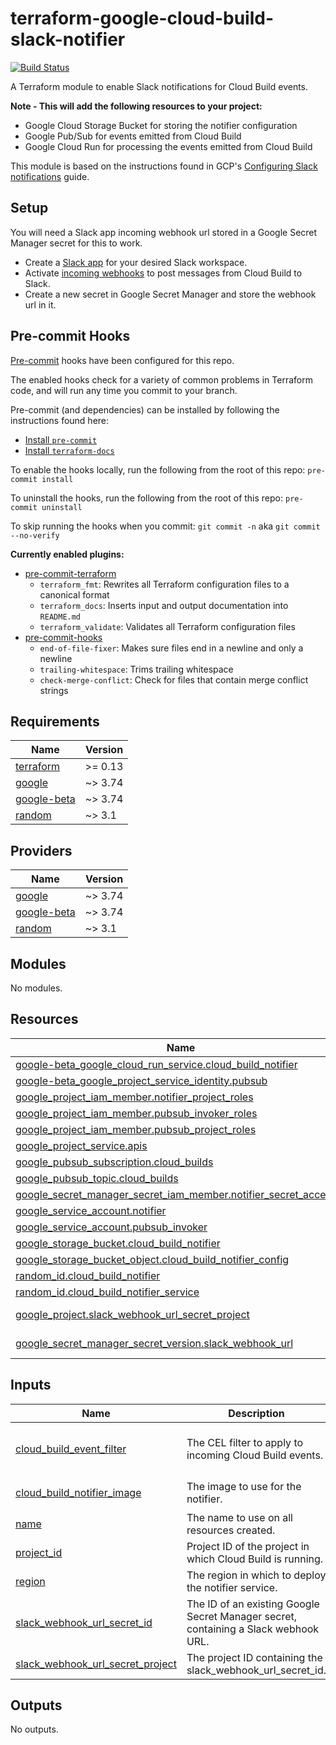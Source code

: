 # terraform-google-cloud-build-slack-notifier

[![Build Status](https://www.travis-ci.com/simplifi/terraform-google-cloud-build-slack-notifier.svg?token=Tyt37RU5xWf1sPRSJyoD&branch=main)](https://www.travis-ci.com/simplifi/terraform-google-cloud-build-slack-notifier)

A Terraform module to enable Slack notifications for Cloud Build events.

**Note - This will add the following resources to your project:**

- Google Cloud Storage Bucket for storing the notifier configuration
- Google Pub/Sub for events emitted from Cloud Build
- Google Cloud Run for processing the events emitted from Cloud Build

This module is based on the instructions found in GCP's [Configuring Slack notifications](https://cloud.google.com/build/docs/configuring-notifications/configure-slack) guide.

## Setup

You will need a Slack app incoming webhook url stored in a Google Secret Manager
secret for this to work.

- Create a [Slack app](https://api.slack.com/apps?new_app=1) for your desired Slack workspace.
- Activate [incoming webhooks](https://api.slack.com/messaging/webhooks) to post messages from Cloud Build to Slack.
- Create a new secret in Google Secret Manager and store the webhook url in it.

## Pre-commit Hooks

[Pre-commit](https://pre-commit.com/) hooks have been configured for this repo.

The enabled hooks check for a variety of common problems in Terraform code, and
will run any time you commit to your branch.

Pre-commit (and dependencies) can be installed by following the instructions
found here:

- [Install `pre-commit`](https://pre-commit.com/#install)
- [Install `terraform-docs`](https://github.com/terraform-docs/terraform-docs#installation)

To enable the hooks locally, run the following from the root of this repo:
`pre-commit install`

To uninstall the hooks, run the following from the root of this repo:
`pre-commit uninstall`

To skip running the hooks when you commit:
`git commit -n` aka `git commit --no-verify`

**Currently enabled plugins:**

- [pre-commit-terraform](https://github.com/antonbabenko/pre-commit-terraform)
  - `terraform_fmt`: Rewrites all Terraform configuration files to a canonical format
  - `terraform_docs`: Inserts input and output documentation into `README.md`
  - `terraform_validate`: Validates all Terraform configuration files
- [pre-commit-hooks](https://github.com/pre-commit/pre-commit-hooks)
  - `end-of-file-fixer`: Makes sure files end in a newline and only a newline
  - `trailing-whitespace`: Trims trailing whitespace
  - `check-merge-conflict`: Check for files that contain merge conflict strings

<!-- BEGINNING OF PRE-COMMIT-TERRAFORM DOCS HOOK -->
## Requirements

| Name | Version |
|------|---------|
| <a name="requirement_terraform"></a> [terraform](#requirement\_terraform) | >= 0.13 |
| <a name="requirement_google"></a> [google](#requirement\_google) | ~> 3.74 |
| <a name="requirement_google-beta"></a> [google-beta](#requirement\_google-beta) | ~> 3.74 |
| <a name="requirement_random"></a> [random](#requirement\_random) | ~> 3.1 |

## Providers

| Name | Version |
|------|---------|
| <a name="provider_google"></a> [google](#provider\_google) | ~> 3.74 |
| <a name="provider_google-beta"></a> [google-beta](#provider\_google-beta) | ~> 3.74 |
| <a name="provider_random"></a> [random](#provider\_random) | ~> 3.1 |

## Modules

No modules.

## Resources

| Name | Type |
|------|------|
| [google-beta_google_cloud_run_service.cloud_build_notifier](https://registry.terraform.io/providers/hashicorp/google-beta/latest/docs/resources/google_cloud_run_service) | resource |
| [google-beta_google_project_service_identity.pubsub](https://registry.terraform.io/providers/hashicorp/google-beta/latest/docs/resources/google_project_service_identity) | resource |
| [google_project_iam_member.notifier_project_roles](https://registry.terraform.io/providers/hashicorp/google/latest/docs/resources/project_iam_member) | resource |
| [google_project_iam_member.pubsub_invoker_roles](https://registry.terraform.io/providers/hashicorp/google/latest/docs/resources/project_iam_member) | resource |
| [google_project_iam_member.pubsub_project_roles](https://registry.terraform.io/providers/hashicorp/google/latest/docs/resources/project_iam_member) | resource |
| [google_project_service.apis](https://registry.terraform.io/providers/hashicorp/google/latest/docs/resources/project_service) | resource |
| [google_pubsub_subscription.cloud_builds](https://registry.terraform.io/providers/hashicorp/google/latest/docs/resources/pubsub_subscription) | resource |
| [google_pubsub_topic.cloud_builds](https://registry.terraform.io/providers/hashicorp/google/latest/docs/resources/pubsub_topic) | resource |
| [google_secret_manager_secret_iam_member.notifier_secret_accessor](https://registry.terraform.io/providers/hashicorp/google/latest/docs/resources/secret_manager_secret_iam_member) | resource |
| [google_service_account.notifier](https://registry.terraform.io/providers/hashicorp/google/latest/docs/resources/service_account) | resource |
| [google_service_account.pubsub_invoker](https://registry.terraform.io/providers/hashicorp/google/latest/docs/resources/service_account) | resource |
| [google_storage_bucket.cloud_build_notifier](https://registry.terraform.io/providers/hashicorp/google/latest/docs/resources/storage_bucket) | resource |
| [google_storage_bucket_object.cloud_build_notifier_config](https://registry.terraform.io/providers/hashicorp/google/latest/docs/resources/storage_bucket_object) | resource |
| [random_id.cloud_build_notifier](https://registry.terraform.io/providers/hashicorp/random/latest/docs/resources/id) | resource |
| [random_id.cloud_build_notifier_service](https://registry.terraform.io/providers/hashicorp/random/latest/docs/resources/id) | resource |
| [google_project.slack_webhook_url_secret_project](https://registry.terraform.io/providers/hashicorp/google/latest/docs/data-sources/project) | data source |
| [google_secret_manager_secret_version.slack_webhook_url](https://registry.terraform.io/providers/hashicorp/google/latest/docs/data-sources/secret_manager_secret_version) | data source |

## Inputs

| Name | Description | Type | Default |
|------|-------------|------|---------|
| <a name="input_cloud_build_event_filter"></a> [cloud\_build\_event\_filter](#input\_cloud\_build\_event\_filter) | The CEL filter to apply to incoming Cloud Build events. | `string` | `"build.substitutions['BRANCH_NAME'] == 'main' && build.status in [Build.Status.SUCCESS, Build.Status.FAILURE, Build.Status.TIMEOUT]"` |
| <a name="input_cloud_build_notifier_image"></a> [cloud\_build\_notifier\_image](#input\_cloud\_build\_notifier\_image) | The image to use for the notifier. | `string` | `"us-east1-docker.pkg.dev/gcb-release/cloud-build-notifiers/slack:latest"` |
| <a name="input_name"></a> [name](#input\_name) | The name to use on all resources created. | `string` | n/a |
| <a name="input_project_id"></a> [project\_id](#input\_project\_id) | Project ID of the project in which Cloud Build is running. | `string` | n/a |
| <a name="input_region"></a> [region](#input\_region) | The region in which to deploy the notifier service. | `string` | `"us-central1"` |
| <a name="input_slack_webhook_url_secret_id"></a> [slack\_webhook\_url\_secret\_id](#input\_slack\_webhook\_url\_secret\_id) | The ID of an existing Google Secret Manager secret, containing a Slack webhook URL. | `string` | n/a |
| <a name="input_slack_webhook_url_secret_project"></a> [slack\_webhook\_url\_secret\_project](#input\_slack\_webhook\_url\_secret\_project) | The project ID containing the slack\_webhook\_url\_secret\_id. | `string` | n/a |

## Outputs

No outputs.
<!-- END OF PRE-COMMIT-TERRAFORM DOCS HOOK -->
